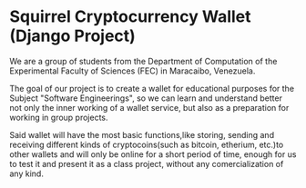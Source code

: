 # Squirrel Cryptocurrency Wallet (Django Project)

We are a group of students from the Department of Computation of the Experimental
Faculty of Sciences (FEC) in Maracaibo, Venezuela.

The goal of our project is to create a wallet for educational purposes for the Subject
"Software Engineerings", so we can learn and understand better not only the inner
working of a wallet service, but also as a preparation for working in group projects.

Said wallet will have the most basic functions,like storing, sending and receiving
different kinds of cryptocoins(such as bitcoin, etherium, etc.)to other wallets and
will only be online for a short period of time, enough for us to test it and present it
as a class project, without any comercialization of any kind.
